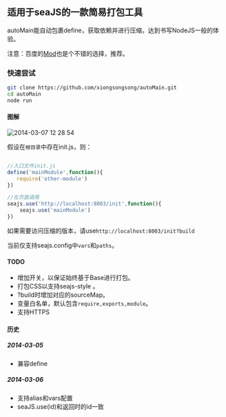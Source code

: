 ## 适用于seaJS的一款简易打包工具

autoMain能自动包裹define，获取依赖并进行压缩，达到书写NodeJS一般的体验。

注意：百度的[Mod](http://fex.baidu.com/blog/2014/04/fis-modjs-requirejs-seajs/)也是个不错的选择，推荐。

### 快速尝试

```bash
git clone https://github.com/xiongsongsong/autoMain.git
cd autoMain
node run
```

#### 图解

![2014-03-07 12 28 54](https://f.cloud.github.com/assets/342509/2347459/d86301be-a54c-11e3-85a3-0f41ab81ec65.png)

假设在```根目录```中存在init.js，则：


```javascript

//入口文件init.js
define('mainModule',function(){
   require('other-module')
})

//在页面调用
seajs.use('http://localhost:8003/init',function(){
    seajs.use('mainModule')
})

```

如果需要访问压缩的版本，请use```http://localhost:8003/init?build```

当前仅支持seajs.config中```vars```和```paths```。

#### TODO

* 增加开关，以保证始终基于Base进行打包。
* 打包CSS以支持seajs-style 。
* ?build时增加对应的sourceMap。
* 变量白名单，默认包含```require,exports,module```。
* 支持HTTPS

#### 历史

##### 2014-03-05
 * 兼容define

##### 2014-03-06
 * 支持alias和vars配置
 * seaJS.use(id)和返回时的id一致

